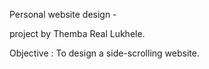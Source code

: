 Personal website design -  

project by Themba Real Lukhele. 

Objective : To design a side-scrolling website.
